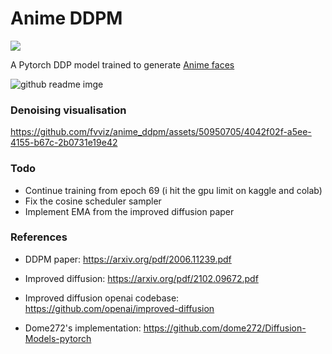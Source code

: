 <h1>Anime DDPM </h1>
<img src="https://img.shields.io/badge/PyTorch-EE4C2C?style=for-the-badge&logo=pytorch&logoColor=white"/>

A Pytorch DDP model trained to generate [Anime faces](https://www.kaggle.com/datasets/splcher/animefacedataset)

![github readme imge](https://github.com/fvviz/anime_ddpm/assets/50950705/feefbe23-c861-4b21-8579-89001d8f8456)

<h3> Denoising visualisation</h3>

https://github.com/fvviz/anime_ddpm/assets/50950705/4042f02f-a5ee-4155-b67c-2b0731e19e42

<h3> Todo </h3>

- Continue training from epoch 69 (i hit the gpu limit on kaggle and colab)
- Fix the cosine scheduler sampler
- Implement EMA from the improved diffusion paper


<h3> References </h3>

- DDPM paper: https://arxiv.org/pdf/2006.11239.pdf

- Improved diffusion: https://arxiv.org/pdf/2102.09672.pdf

- Improved diffusion openai codebase: https://github.com/openai/improved-diffusion

- Dome272's implementation: https://github.com/dome272/Diffusion-Models-pytorch




